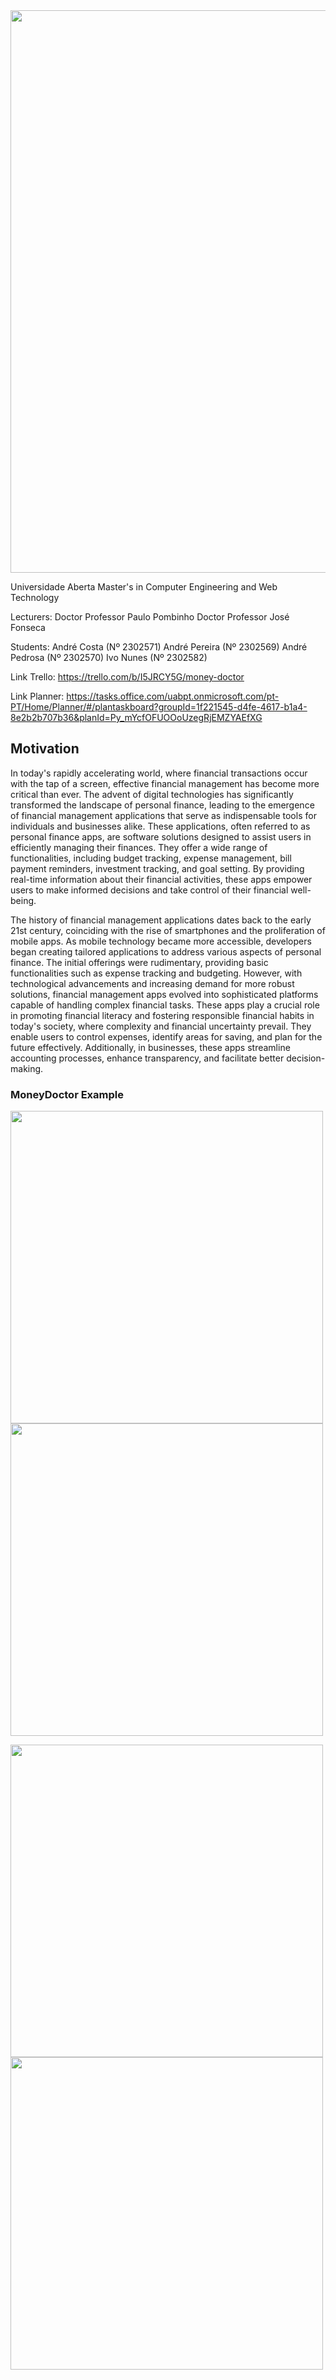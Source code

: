<img src="assets/images/logo.png" width="900" >

Universidade Aberta 
Master's in Computer Engineering and Web Technology

Lecturers:
Doctor Professor Paulo Pombinho
Doctor Professor José Fonseca

Students:
André Costa (Nº 2302571)
André Pereira (Nº 2302569) 
André Pedrosa (Nº 2302570) 
Ivo Nunes (Nº 2302582)

Link Trello: https://trello.com/b/I5JRCY5G/money-doctor

Link Planner: https://tasks.office.com/uabpt.onmicrosoft.com/pt-PT/Home/Planner/#/plantaskboard?groupId=1f221545-d4fe-4617-b1a4-8e2b2b707b36&planId=Py_mYcfOFUOOoUzegRjEMZYAEfXG

## Motivation


In today's rapidly accelerating world, where financial transactions occur with the tap of a screen, effective financial management has become more critical than ever. The advent of digital technologies has significantly transformed the landscape of personal finance, leading to the emergence of financial management applications that serve as indispensable tools for individuals and businesses alike. These applications, often referred to as personal finance apps, are software solutions designed to assist users in efficiently managing their finances. They offer a wide range of functionalities, including budget tracking, expense management, bill payment reminders, investment tracking, and goal setting. By providing real-time information about their financial activities, these apps empower users to make informed decisions and take control of their financial well-being.

The history of financial management applications dates back to the early 21st century, coinciding with the rise of smartphones and the proliferation of mobile apps. As mobile technology became more accessible, developers began creating tailored applications to address various aspects of personal finance. The initial offerings were rudimentary, providing basic functionalities such as expense tracking and budgeting. However, with technological advancements and increasing demand for more robust solutions, financial management apps evolved into sophisticated platforms capable of handling complex financial tasks. These apps play a crucial role in promoting financial literacy and fostering responsible financial habits in today's society, where complexity and financial uncertainty prevail. They enable users to control expenses, identify areas for saving, and plan for the future effectively. Additionally, in businesses, these apps streamline accounting processes, enhance transparency, and facilitate better decision-making.

### MoneyDoctor Example
<p float="left">
  <img src="readme_images/intro.png" width="500" >
  <img src="readme_images/categories.png" width="500" >
</p>

<img src="readme_images/hamburguer.png" width="500" >
<img src="readme_images/view.png" width="500" >
